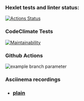 ### Hexlet tests and linter status:
[![Actions Status](https://github.com/Streinge/php-project-48/actions/workflows/hexlet-check.yml/badge.svg)](https://github.com/Streinge/php-project-48/actions)
### CodeClimate Tests
[![Maintainability](https://api.codeclimate.com/v1/badges/32274ac96ba291b0eb42/maintainability)](https://codeclimate.com/github/Streinge/php-project-48/maintainability)
### Github Actions
![example branch parameter](https://github.com/github/docs/actions/workflows/main.yml/badge.svg?branch=main)

### Asciinema recordings

* ### [plain](https://asciinema.org/a/kulxZbaygzA8yZQrjOiTMa4Zl)